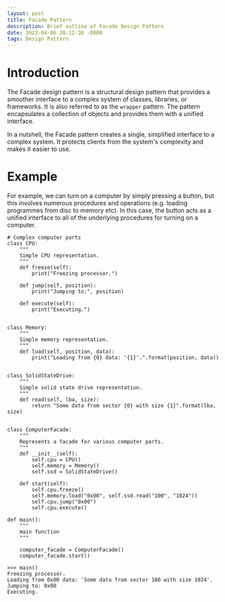 ```yaml
---
layout: post
title: Facade Pattern
description: Brief outline of Facade Design Pattern
date: 2023-04-06 20:12:30 -0800
tags: Design Pattern
---
```


# Introduction

The Facade design pattern is a structural design pattern that provides a smoother interface to a complex system of classes, libraries, or frameworks. It is also referred to as the `wrapper` pattern. The pattern encapsulates a collection of objects and provides them with a unified interface.

In a nutshell, the Facade pattern creates a single, simplified interface to a complex system. It protects clients from the system's complexity and makes it easier to use.

# Example

For example, we can turn on a computer by simply pressing a button, but this involves numerous procedures and operations (e.g. loading programmes from disc to memory etc). In this case, the button acts as a unified interface to all of the underlying procedures for turning on a computer.

```
# Complex computer parts
class CPU:
    """
    Simple CPU representation.
    """
    def freeze(self):
        print("Freezing processor.")

    def jump(self, position):
        print("Jumping to:", position)

    def execute(self):
        print("Executing.")


class Memory:
    """
    Simple memory representation.
    """
    def load(self, position, data):
        print("Loading from {0} data: '{1}'.".format(position, data))


class SolidStateDrive:
    """
    Simple solid state drive representation.
    """
    def read(self, lba, size):
        return "Some data from sector {0} with size {1}".format(lba, size)


class ComputerFacade:
    """
    Represents a facade for various computer parts.
    """
    def __init__(self):
        self.cpu = CPU()
        self.memory = Memory()
        self.ssd = SolidStateDrive()

    def start(self):
        self.cpu.freeze()
        self.memory.load("0x00", self.ssd.read("100", "1024"))
        self.cpu.jump("0x00")
        self.cpu.execute()

def main():
    """
    main function
    """

    computer_facade = ComputerFacade()
    computer_facade.start()

>>> main()
Freezing processor.
Loading from 0x00 data: 'Some data from sector 100 with size 1024'.
Jumping to: 0x00
Executing.
```
